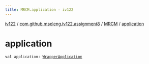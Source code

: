 ```yaml
---
title: MRCM.application - iv122
---
```


[iv122](../../index.md) / [com.github.mseleng.iv122.assignment8](../index.md) / [MRCM](index.md) / [application](.)

# application

`val application: `[`WrapperApplication`](../-wrapper-application.md)